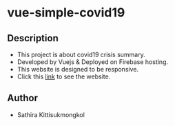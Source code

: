 # vue-simple-covid19

## Description
- This project is about covid19 crisis summary.
- Developed by Vuejs & Deployed on Firebase hosting.
- This website is designed to be responsive.
- Click this [link](https://bit.ly/2SL1Zud) to see the website.

## Author
- Sathira Kittisukmongkol
